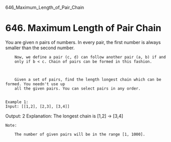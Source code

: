 646_Maximum_Length_of_Pair_Chain
# 646. Maximum Length of Pair Chain

You are given n pairs of numbers. In every pair, the first number is always
        smaller than the second number.
    

    
        Now, we define a pair (c, d) can follow another pair (a, b) if and
        only if b < c. Chain of pairs can be formed in this fashion.
    

    
        Given a set of pairs, find the length longest chain which can be formed. You needn't use up
        all the given pairs. You can select pairs in any order.
    

    Example 1:
    Input: [[1,2], [2,3], [3,4]]
Output: 2
Explanation: The longest chain is [1,2] -> [3,4]

    

    Note:
    
        The number of given pairs will be in the range [1, 1000].